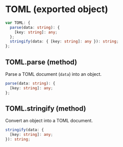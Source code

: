 <!-- INPUT:
export var TOML: {
  /**
   * Parse a TOML document (`data`) into an object.
   */
  parse(data: string): { [key: string]: any };
  /**
   * Convert an object into a TOML document.
   */
  stringify(data: { [key: string]: any }): string;
};

-->
# TOML (exported object)

```ts
var TOML: {
  parse(data: string): {
    [key: string]: any;
  };
  stringify(data: { [key: string]: any }): string;
};
```

## TOML.parse (method)

Parse a TOML document (`data`) into an object.

```ts
parse(data: string): {
  [key: string]: any;
};
```

## TOML.stringify (method)

Convert an object into a TOML document.

```ts
stringify(data: {
  [key: string]: any;
}): string;
```

<!-- OUTPUT.frontmatter:
null
-->
<!-- OUTPUT.warnings:
[]
-->
